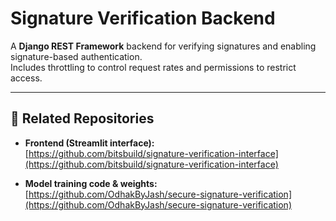 # Signature Verification Backend

A **Django REST Framework** backend for verifying signatures and enabling signature-based authentication.  
Includes throttling to control request rates and permissions to restrict access.

---

## 🔗 Related Repositories

- **Frontend (Streamlit interface):**  
  [https://github.com/bitsbuild/signature-verification-interface](https://github.com/bitsbuild/signature-verification-interface)

- **Model training code & weights:**  
  [https://github.com/OdhakByJash/secure-signature-verification](https://github.com/OdhakByJash/secure-signature-verification)
